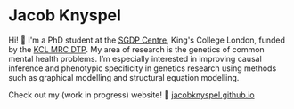 # Jacob Knyspel

Hi! 👋 I'm a PhD student at the [SGDP Centre](https://www.kcl.ac.uk/sgdp), King's College London, funded by the [KCL MRC DTP](https://kcl-mrcdtp.com/). My area of research is the genetics of common mental health problems. I’m especially interested in improving causal inference and phenotypic specificity in genetics research using methods such as graphical modelling and structural equation modelling.

Check out my (work in progress) website! 🔗 [jacobknyspel.github.io](https://jacobknyspel.github.io/)

<!--
**jacobknyspel/jacobknyspel** is a ✨ _special_ ✨ repository because its `README.md` (this file) appears on your GitHub profile.

Here are some ideas to get you started:

- 🔭 I’m currently working on ...
- 🌱 I’m currently learning ...
- 👯 I’m looking to collaborate on ...
- 🤔 I’m looking for help with ...
- 💬 Ask me about ...
- 📫 How to reach me: ...
- 😄 Pronouns: ...
- ⚡ Fun fact: ...
-->
